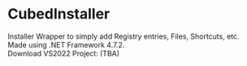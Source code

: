 # CubedInstaller
Installer Wrapper to simply add Registry entries, Files, Shortcuts, etc.  
Made using .NET Framework 4.7.2.  
Download VS2022 Project: (TBA)  
